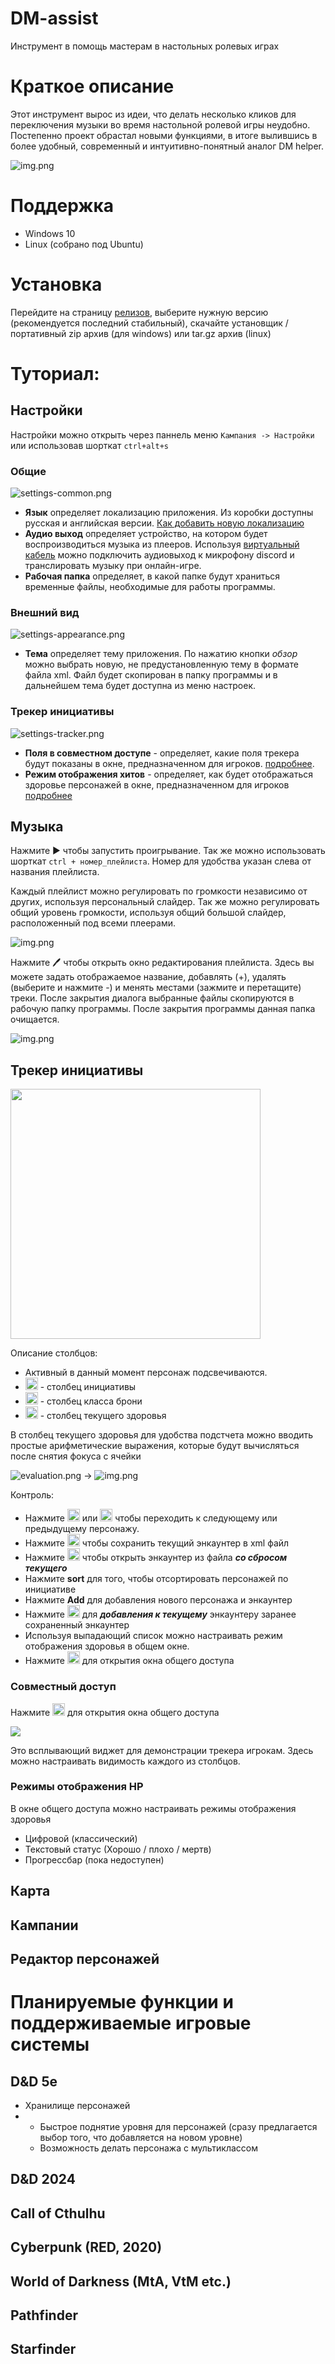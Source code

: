 # DM-assist
Инструмент в помощь мастерам в настольных ролевых играх

# Краткое описание
Этот инструмент вырос из идеи, что делать несколько кликов для переключения музыки во время настольной ролевой игры неудобно.
Постепенно проект обрастал новыми функциями, в итоге вылившись в более удобный, современный и интуитивно-понятный аналог
DM helper.

![img.png](illustrations/main-screen.png)

# Поддержка
- Windows 10
- Linux (собрано под Ubuntu)

# Установка
Перейдите на страницу [релизов](https://github.com/Technohamster-py/dm-assist/releases), выберите нужную версию 
(рекомендуется последний стабильный), скачайте установщик / портативный zip архив (для windows) или tar.gz архив (linux) 

# Туториал:
## Настройки
Настройки можно открыть через паннель меню ```Кампания -> Настройки``` или использовав шорткат ```ctrl+alt+s```

### Общие
![settings-common.png](illustrations/settings-common.png)
- **Язык** определяет локализацию приложения. Из коробки доступны русская и английская версии.
[Как добавить новую локализацию](https://github.com/Technohamster-py/dm-assist/wiki/%D0%A1%D0%BE%D0%B7%D0%B4%D0%B0%D0%BD%D0%B8%D0%B5-%D0%BD%D0%BE%D0%B2%D0%BE%D0%B9-%D0%BB%D0%BE%D0%BA%D0%B0%D0%BB%D0%B8%D0%B7%D0%B0%D1%86%D0%B8%D0%B8)
- **Аудио выход** определяет устройство, на котором будет воспроизводиться музыка из плееров.
Используя [виртуальный кабель](https://vb-audio.com/Cable/) можно подключить аудиовыход к микрофону discord и 
транслировать музыку при онлайн-игре.
- **Рабочая папка** определяет, в какой папке будут храниться временные файлы, необходимые для работы программы.

### Внешний вид
![settings-appearance.png](illustrations/settings-appearance.png)
- **Тема** определяет тему приложения. По нажатию кнопки _обзор_ можно выбрать новую, не предустановленную тему в формате 
файла xml. Файл будет скопирован в папку программы и в дальнейшем тема будет доступна из меню настроек.

### Трекер инициативы
![settings-tracker.png](illustrations/settings-tracker.png)
- **Поля в совместном доступе** - определяет, какие поля трекера будут показаны в окне, предназначенном для игроков.
[подробнее](#совместный-доступ).
- **Режим отображения хитов** - определяет, как будет отображаться здоровье персонажей в окне, предназначенном для игроков
[подробнее](#режимы-отображения-hp)

## Музыка
Нажмите ▶ чтобы запустить проигрывание. Так же можно использовать шорткат ```ctrl + номер_плейлиста```. Номер для 
удобства указан слева от названия плейлиста.

Каждый плейлист можно регулировать по громкости независимо от других, используя персональный слайдер. Так же можно
регулировать общий уровень громкости, используя общий большой слайдер, расположенный под всеми плеерами.

![img.png](illustrations/music-widget.png)

Нажмите 🖊 чтобы открыть окно редактирования плейлиста. Здесь вы можете задать отображаемое название, добавлять (+),
удалять (выберите и нажмите -) и менять местами (зажмите и перетащите) треки.
После закрытия диалога выбранные файлы скопируются в рабочую папку программы. После закрытия программы данная папка
очищается. 

![img.png](playlist-edit.png)

## Трекер инициативы
<img src="illustrations/tracker.png" width="400">


Описание столбцов:
- Активный в данный момент персонаж подсвечиваются.
- <img src="static/d20.svg" width="20"> - столбец инициативы
- <img src="static/shield.svg" width="20"> - столбец класса брони
- <img src="static/heart.svg" width="20"> - столбец текущего здоровья

В столбец текущего здоровья для удобства подстчета можно вводить простые арифметические выражения, которые будут
вычисляться после снятия фокуса с ячейки

![evaluation.png](illustrations/evaluation.png) -> ![img.png](illustrations/evaluation-complete.png)

Контроль:
- Нажмите <img src="static/forward.svg" width="20"> или <img src="static/back.svg" width="20"> чтобы переходить к следующему или предыдущему персонажу.
- Нажмите <img src="static/save.svg" width="20"> чтобы сохранить текущий энкаунтер в xml файл
- Нажмите <img src="static/upload.svg" width="20"> чтобы открыть энкаунтер из файла **_со сбросом текущего_**
- Нажмите **sort** для того, чтобы отсортировать персонажей по инициативе
- Нажмите **Add** для добавления нового персонажа и энкаунтер
- Нажмите <img src="static/folder.svg" width="20"> для **_добавления к текущему_** энкаунтеру заранее сохраненный энкаунтер
- Используя выпадающий список можно настраивать режим отображения здоровья в общем окне.
- Нажмите <img src="static/share.svg" width="20"> для открытия окна общего доступа

### Совместный доступ
Нажмите <img src="static/share.svg" width="20"> для открытия окна общего доступа

<img src="illustrations/shared-tracker-standard.png">

Это всплывающий виджет для демонстрации трекера игрокам. Здесь можно настраивать видимость каждого из столбцов.

### Режимы отображения HP
В окне общего доступа можно настраивать режимы отображения здоровья
- Цифровой (классический)
- Текстовый статус (Хорошо / плохо / мертв)
- Прогрессбар (пока недоступен)

## Карта
## Кампании
## Редактор персонажей

# Планируемые функции и поддерживаемые игровые системы
## D&D 5e
- Хранилище персонажей
- - Быстрое поднятие уровня для персонажей (сразу предлагается выбор того, что добавляется на новом уровне)
  - Возможность делать персонажа с мультиклассом
## D&D 2024
## Call of Cthulhu
## Cyberpunk (RED, 2020)
## World of Darkness (MtA, VtM etc.)
## Pathfinder
## Starfinder